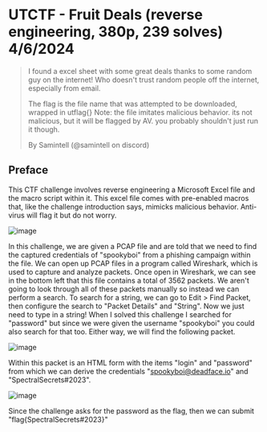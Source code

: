 # UTCTF - Fruit Deals (reverse engineering, 380p, 239 solves) 4/6/2024

> I found a excel sheet with some great deals thanks to some random guy on the internet! Who doesn't trust random people off the internet, especially from email.
> 
> The flag is the file name that was attempted to be downloaded, wrapped in utflag{} Note: the file imitates malicious behavior. its not malicious, but it will be flagged by AV. you probably shouldn't just run it though.
> 
> By Samintell (@samintell on discord)

## Preface
This CTF challenge involves reverse engineering a Microsoft Excel file and the macro script within it. This excel file comes with pre-enabled macros that, like the challenge introduction says, mimicks malicious behavior. Anti-virus will flag it but do not worry.

![image](https://github.com/heathbar019/Writeups/assets/114100890/e33ca04f-b5ad-4426-8e36-409915697e11)

In this challenge, we are given a PCAP file and are told that we need to find the captured credentials of "spookyboi" from a phishing campaign within the file. We can open up PCAP files in a program called Wireshark, which is used to capture and analyze packets. Once open in Wireshark, we can see in the bottom left that this file contains a total of 3562 packets. We aren't going to look through all of these packets manually so instead we can perform a search. To search for a string, we can go to Edit > Find Packet, then configure the search to "Packet Details" and "String". Now we just need to type in a string! When I solved this challenge I searched for "password" but since we were given the username "spookyboi" you could also search for that too. Either way, we will find the following packet.

![image](https://github.com/heathbar019/Writeups/assets/114100890/6ba3027c-9cd5-4a19-8658-b22f737eb283)

Within this packet is an HTML form with the items "login" and "password" from which we can derive the credentials "spookyboi@deadface.io" and "SpectralSecrets#2023".

![image](https://github.com/heathbar019/Writeups/assets/114100890/d04b250f-6947-479f-8042-265e4c224e59)

Since the challenge asks for the password as the flag, then we can submit "flag{SpectralSecrets#2023}"
